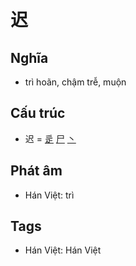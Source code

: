# 迟

## Nghĩa

* trì hoãn, chậm trễ, muộn

## Cấu trúc
* 迟 = [辵](辵.md) [尸](尸.md) [丶](丶.md)

## Phát âm

* Hán Việt: trì

## Tags
* Hán Việt: Hán Việt

<script>window.HANZI_FIELD='迟';</script>

